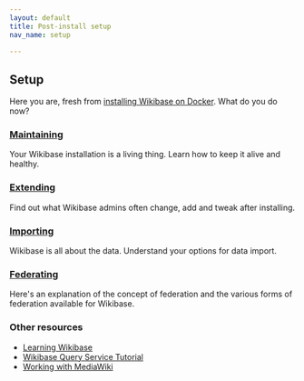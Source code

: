 ```yaml
---
layout: default
title: Post-install setup
nav_name: setup

---
```

## Setup

Here you are, fresh from [installing Wikibase on Docker]({{site.url}}/install). What do you do now?

### [Maintaining]({{site.url}}/maint)

Your Wikibase installation is a living thing. Learn how to keep it alive and healthy.

### [Extending]({{site.url}}/extend)

Find out what Wikibase admins often change, add and tweak after installing.

### [Importing]({{site.url}}/import)

Wikibase is all about the data. Understand your options for data import.

### [Federating]({{site.url}}/fed)

Here's an explanation of the concept of federation and the various forms of federation available for Wikibase.

### Other resources

* [Learning Wikibase](http://learningwikibase.com/)
* [Wikibase Query Service Tutorial](https://wdqs-wmil-tutorial.toolforge.org/)
* [Working with MediaWiki](https://workingwithmediawiki.com)


